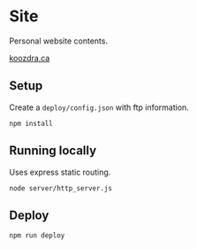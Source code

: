# Site

Personal website contents.

[koozdra.ca](https://koozdra.ca "Personal Website")

## Setup

Create a `deploy/config.json` with ftp information.

`npm install`

## Running locally

Uses express static routing.

`node server/http_server.js`

## Deploy

`npm run deploy`
